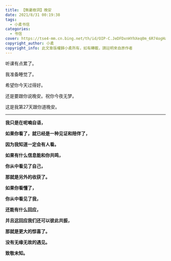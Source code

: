 ```yaml
---
title: 【無憂樹洞】晚安
date: 2021/8/31 00:19:38
tags:
  - 小柔书信
categories:
  - 书信
cover: https://tse4-mm.cn.bing.net/th/id/OIP-C.JeDFDxnHYhXeq0m_6R74ogHaE8?w=294&h=196&c=7&r=0&o=5&pid=1.7
copyright_author: 小柔
copyright_info: 此文章版權歸小柔所有，如有轉載，請註明來自原作者
---
```


听课有点累了。

我准备睡觉了。

希望你今天过得好。

还是要跟你说晚安。祝你今夜无梦。

这是我第27天跟你道晚安。

---
**我只是在呢喃自语，**

**如果你看了，就已经是一种见证和陪伴了，**

**因为我知道一定会有人看。**

**如果有什么信息能和你共鸣，**

**你从中看见了自己，**

**那就是另外的收获了。**

**如果你看懂了，**

**你从中看见了我，**

**还能有什么回应，**

**并且这回应我们还可以彼此共振，**

**那就是更大的惊喜了。**

**没有无缘无故的遇见。**

**致敬未知。**